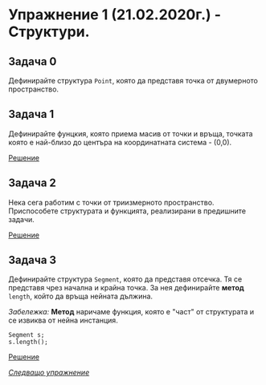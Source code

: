 # Упражнение 1 (21.02.2020г.) - Структури.

## Задача 0
Дефинирайте структура `Point`, която да представя точка от двумерното пространство.

## Задача 1
Дефинирайте фунцкия, която приема масив от точки и връща, точката която е най-близо до центъра на координатната система - (0,0).

[Решение](./task1.cpp)

## Задача 2
Нека сега работим с точки от триизмерното пространство. Приспособете структурата и функцията, реализирани в предишните задачи.

[Решение](./task2.cpp)

## Задача 3
Дефинирайте структура `Segment`, която да представя отсечка. Тя се представя чрез начална и крайна точка. За нея дефинирайте **метод** `length`, който да връща нейната дължина.

_Забележка:_ **Метод** наричаме функция, която е "част" от структурата и се извиква от нейна инстанция. 

```
Segment s;
s.length();
```

[Решение](./task3.cpp)

[*Следващо упражнение*](../lab2)